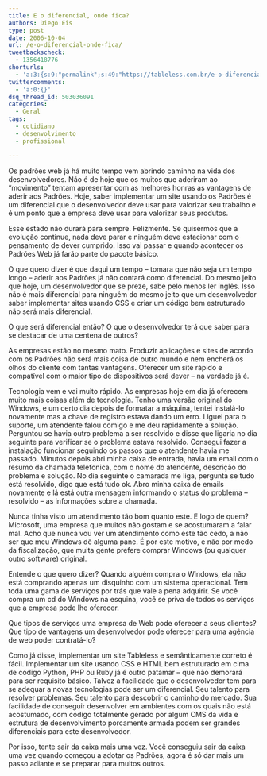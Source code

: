 ```yaml
---
title: E o diferencial, onde fica?
authors: Diego Eis
type: post
date: 2006-10-04
url: /e-o-diferencial-onde-fica/
tweetbackscheck:
  - 1356418776
shorturls:
  - 'a:3:{s:9:"permalink";s:49:"https://tableless.com.br/e-o-diferencial-onde-fica";s:7:"tinyurl";s:26:"https://tinyurl.com/3e37ceo";s:4:"isgd";s:19:"https://is.gd/PaT31h";}'
twittercomments:
  - 'a:0:{}'
dsq_thread_id: 503036091
categories:
  - Geral
tags:
  - cotidiano
  - desenvolvimento
  - profissional

---
```

Os padrões web já há muito tempo vem abrindo caminho na vida dos desenvolvedores. Não é de hoje que os muitos que aderiram ao “movimento” tentam apresentar com as melhores honras as vantagens de aderir aos Padrões. Hoje, saber implementar um site usando os Padrões é um diferencial que o desenvolvedor deve usar para valorizar seu trabalho e é um ponto que a empresa deve usar para valorizar seus produtos.

Esse estado não durará para sempre. Felizmente. Se quisermos que a evolução continue, nada deve parar e ninguém deve estacionar com o pensamento de dever cumprido. Isso vai passar e quando acontecer os Padrões Web já farão parte do pacote básico.

O que quero dizer é que daqui um tempo – tomara que não seja um tempo longo – aderir aos Padrões já não contará como diferencial. Do mesmo jeito que hoje, um desenvolvedor que se preze, sabe pelo menos ler inglês. Isso não é mais diferencial para ninguém do mesmo jeito que um desenvolvedor saber implementar sites usando CSS e criar um código bem estruturado não será mais diferencial.

O que será diferencial então? O que o desenvolvedor terá que saber para se destacar de uma centena de outros?
  
As empresas estão no mesmo mato. Produzir aplicações e sites de acordo com os Padrões não será mais coisa de outro mundo e nem encherá os olhos do cliente com tantas vantagens. Oferecer um site rápido e compatível com o maior tipo de dispositivos será dever – na verdade já é.

Tecnologia vem e vai muito rápido. As empresas hoje em dia já oferecem muito mais coisas além de tecnologia. Tenho uma versão original do Windows, e um certo dia depois de formatar a máquina, tentei instalá-lo novamente mas a chave de registro estava dando um erro. Liguei para o suporte, um atendente falou comigo e me deu rapidamente a solução. Perguntou se havia outro problema a ser resolvido e disse que ligaria no dia seguinte para verificar se o problema estava resolvido. Consegui fazer a instalação funcionar seguindo os passos que o atendente havia me passado. Minutos depois abri minha caixa de entrada, havia um email com o resumo da chamada telefonica, com o nome do atendente, descrição do problema e solução. No dia seguinte o camarada me liga, pergunta se tudo está resolvido, digo que está tudo ok. Abro minha caixa de emails novamente e lá está outra mensagem informando o status do problema – resolvido – as informações sobre a chamada.
  
Nunca tinha visto um atendimento tão bom quanto este. E logo de quem? Microsoft, uma empresa que muitos não gostam e se acostumaram a falar mal. Acho que nunca vou ver um atendimento como este tão cedo, a não ser que meu Windows dê alguma pane. É por este motivo, e não por medo da fiscalização, que muita gente prefere comprar Windows (ou qualquer outro software) original.

Entende o que quero dizer? Quando alguém compra o Windows, ela não está comprando apenas um disquinho com um sistema operacional. Tem toda uma gama de serviços por trás que vale a pena adquirir. Se você compra um cd do Windows na esquina, você se priva de todos os serviços que a empresa pode lhe oferecer.

Que tipos de serviços uma empresa de Web pode oferecer a seus clientes? Que tipo de vantagens um desenvolvedor pode oferecer para uma agência de web poder contratá-lo?
  
Como já disse, implementar um site Tableless e semânticamente correto é fácil. Implementar um site usando CSS e HTML bem estruturado em cima de código Python, PHP ou Ruby já é outro patamar – que não demorará para ser requisito básico. Talvez a facilidade que o desenvolvedor tem para se adequar a novas tecnologias pode ser um diferencial. Seu talento para resolver problemas. Seu talento para descobrir o caminho do mercado. Sua facilidade de conseguir desenvolver em ambientes com os quais não está acostumado, com código totalmente gerado por algum CMS da vida e estrutura de desenvolvimento porcamente armada podem ser grandes diferenciais para este desenvolvedor.

Por isso, tente sair da caixa mais uma vez. Você conseguiu sair da caixa uma vez quando começou a adotar os Padrões, agora é só dar mais um passo adiante e se preparar para muitos outros.